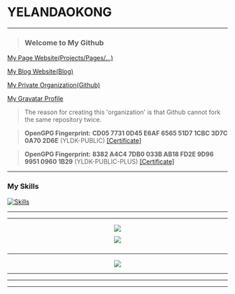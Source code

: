 # YELANDAOKONG
---

<!--<div align="center">-->

  > ### Welcome to My Github

  [My Page Website(Projects/Pages/...)](https://page.dkos.xyz/)

  [My Blog Website(Blog)](https://blog.dkos.xyz/)

  [My Private Organization(Github)](https://github.com/YELANDAOKONG-ORGANIZATION/)

  [My Gravatar Profile](https://gravatar.com/yelandaokong)

  > The reason for creating this 'organization' is that Github cannot fork the same repository twice.

  > **OpenGPG Fingerprint:** **CD05 7731 0D45 E6AF 6565 51D7 1CBC 3D7C 0A70 2D6E** (YLDK-PUBLIC) [[Certificate]](https://raw.githubusercontent.com/YELANDAOKONG/YELANDAOKONG/main/files/YLDK-PUBLIC.asc)

  > **OpenGPG Fingerprint:** **8382 A4C4 7DB0 033B AB18 FD2E 9D96 9951 0960 1B29** (YLDK-PUBLIC-PLUS) [[Certificate]](https://raw.githubusercontent.com/YELANDAOKONG/YELANDAOKONG/main/files/YLDK-PUBLIC-PLUS.asc)

  <!--https://gitee.com/YELANDAOKONG/-->
  
<!--</div>-->

---

### My Skills

[![Skills](https://skillicons.dev/icons?i=cs,java,kotlin,nodejs,python,rust,cpp,js,ts,html,css,bootstrap,git,docker,linux,windows,vim,kubernetes,blender,godot,fastapi,flask,md,mysql,dotnet)](https://skillicons.dev)

<!--
> ### Main Programming Language Skills
> [![Skills](https://skillicons.dev/icons?i=cs,java,python,rust)](https://skillicons.dev)
-->

---

<!-- ![Snake](https://raw.githubusercontent.com/YELANDAOKONG/YELANDAOKONG/main/assets/github-contribution-grid-snake.svg) -->

---

<!-- <div align="center">
  <div style="display: flex; flex-wrap: wrap; justify-content: center;">
    <img src="https://github-readme-stats.vercel.app/api?username=YELANDAOKONG" style="width: 45%; margin: 10px;"/>
    <img src="https://github-readme-stats.vercel.app/api/top-langs/?username=YELANDAOKONG" style="width: 45%; margin: 10px;"/>
  </div>
</div>-->

<div align="center">
  <img src="https://github-readme-stats.vercel.app/api?username=YELANDAOKONG&show_icons=true&theme=dark" style="tokyonight: 10px;"/>
</div>

<!--
<div align="center">
  <img align="center" src="https://github-readme-stats.vercel.app/api?username=YELANDAOKONG&count_private=true&show_icons=true&theme=tokyonight" style="margin: 10px;"/>
</div>
-->

<div align="center">
  <img align="center" src="https://github-readme-stats.vercel.app/api/top-langs/?username=YELANDAOKONG&theme=tokyonight" style="margin: 10px;"/>
</div>


---

<div align="center">
  <img src="https://github-readme-activity-graph.vercel.app/graph?username=YELANDAOKONG&theme=react-dark&bg_color=20232a&hide_border=true&theme=tokyonight" />
</div>

---

<div align="center">
  <!-- <img src="http://github-readme-streak-stats.herokuapp.com?user=YELANDAOKONG&border_radius=8&date_format=%5BY.%5Dn.j" /> -->
</div>

---

<div align="center">
  <!-- <img src="https://metrics.lecoq.io/YELANDAOKONG?template=classic&config.timezone=Asia%2FShanghai" /> -->
  <!-- <img src="https://metrics.lecoq.io/YELANDAOKONG?template=classic&calendar=1&lines=1&languages=1&isocalendar=1&base=header%2C%20activity%2C%20community%2C%20repositories%2C%20metadata&base.indepth=false&base.hireable=false&base.skip=false&isocalendar=false&isocalendar.duration=full-year&languages=false&languages.limit=12&languages.threshold=0%25&languages.other=false&languages.colors=github&languages.sections=most-used&languages.indepth=false&languages.analysis.timeout=15&languages.analysis.timeout.repositories=7.5&languages.categories=markup%2C%20programming&languages.recent.categories=markup%2C%20programming&languages.recent.load=300&languages.recent.days=14&lines=false&lines.sections=base&lines.repositories.limit=4&lines.history.limit=1&calendar=false&calendar.limit=1&config.timezone=Asia%2FHong_Kong" />  -->
</div>

---

